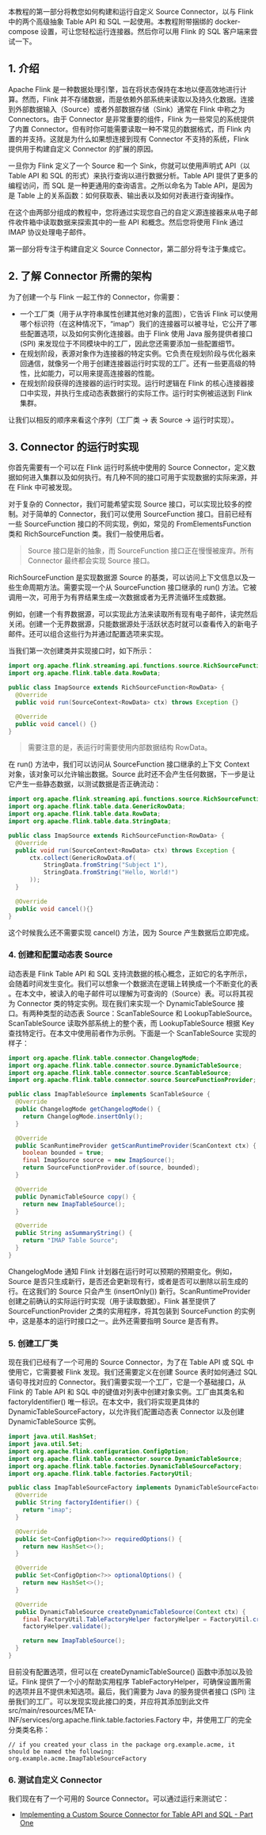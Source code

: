 本教程的第一部分将教您如何构建和运行自定义 Source Connector，以与 Flink 中的两个高级抽象 Table API 和 SQL 一起使用。本教程附带捆绑的 docker-compose 设置，可让您轻松运行连接器。然后你可以用 Flink 的 SQL 客户端来尝试一下。

## 1. 介绍

Apache Flink 是一种数据处理引擎，旨在将状态保持在本地以便高效地进行计算。然而，Flink 并不存储数据，而是依赖外部系统来读取以及持久化数据。连接到外部数据输入（Source）或者外部数据存储（Sink）通常在 Flink 中称之为 Connectors。由于 Connector 是非常重要的组件，Flink 为一些常见的系统提供了内置 Connector。但有时你可能需要读取一种不常见的数据格式，而 Flink 内置的并支持。这就是为什么如果想连接到现有 Connector 不支持的系统，Flink 提供用于构建自定义 Connector 的扩展的原因。

一旦你为 Flink 定义了一个 Source 和一个 Sink，你就可以使用声明式 API（以 Table API 和 SQL 的形式）来执行查询以进行数据分析。Table API 提供了更多的编程访问，而 SQL 是一种更通用的查询语言。之所以命名为 Table API，是因为是 Table 上的关系函数：如何获取表、输出表以及如何对表进行查询操作。

在这个由两部分组成的教程中，您将通过实现您自己的自定义源连接器来从电子邮件收件箱中读取数据来探索其中的一些 API 和概念。然后您将使用 Flink 通过 IMAP 协议处理电子邮件。

第一部分将专注于构建自定义 Source Connector，第二部分将专注于集成它。

## 2. 了解 Connector 所需的架构

为了创建一个与 Flink 一起工作的 Connector，你需要：
- 一个工厂类（用于从字符串属性创建其他对象的蓝图），它告诉 Flink 可以使用哪个标识符（在这种情况下，“imap”）我们的连接器可以被寻址，它公开了哪些配置选项，以及如何实例化连接器。由于 Flink 使用 Java 服务提供者接口 (SPI) 来发现位于不同模块中的工厂，因此您还需要添加一些配置细节。
- 在规划阶段，表源对象作为连接器的特定实例。它负责在规划阶段与优化器来回通信，就像另一个用于创建连接器运行时实现的工厂。还有一些更高级的特性，比如能力，可以用来提高连接器的性能。
- 在规划阶段获得的连接器的运行时实现。运行时逻辑在 Flink 的核心连接器接口中实现，并执行生成动态表数据行的实际工作。运行时实例被运送到 Flink 集群。

让我们以相反的顺序来看这个序列（工厂类 → 表 Source → 运行时实现）。

## 3. Connector 的运行时实现

你首先需要有一个可以在 Flink 运行时系统中使用的 Source Connector，定义数据如何进入集群以及如何执行。有几种不同的接口可用于实现数据的实际来源，并在 Flink 中可被发现。

对于复杂的 Connector，我们可能希望实现 Source 接口，可以实现比较多的控制。对于简单的 Connector，我们可以使用 SourceFunction 接口。目前已经有一些 SourceFunction 接口的不同实现，例如，常见的 FromElementsFunction 类和 RichSourceFunction 类。我们一般使用后者。

> Source 接口是新的抽象，而 SourceFunction 接口正在慢慢被废弃。所有 Connector 最终都会实现 Source 接口。

RichSourceFunction 是实现数据源 Source 的基类，可以访问上下文信息以及一些生命周期方法。需要实现一个从 SourceFunction 接口继承的 run() 方法。它被调用一次，可用于为有界结果生成一次数据或者为无界流循环生成数据。

例如，创建一个有界数据源，可以实现此方法来读取所有现有电子邮件，读完然后关闭。创建一个无界数据源，只能数据源处于活跃状态时就可以查看传入的新电子邮件。还可以组合这些行为并通过配置选项来实现。

当我们第一次创建类并实现接口时，如下所示：
```java
import org.apache.flink.streaming.api.functions.source.RichSourceFunction;
import org.apache.flink.table.data.RowData;

public class ImapSource extends RichSourceFunction<RowData> {
  @Override
  public void run(SourceContext<RowData> ctx) throws Exception {}

  @Override
  public void cancel() {}
}
```
> 需要注意的是，表运行时需要使用内部数据结构 RowData。

在 run() 方法中，我们可以访问从 SourceFunction 接口继承的上下文 Context 对象，该对象可以允许输出数据。Source 此时还不会产生任何数据，下一步是让它产生一些静态数据，以测试数据是否正确流动：
```java
import org.apache.flink.streaming.api.functions.source.RichSourceFunction;
import org.apache.flink.table.data.GenericRowData;
import org.apache.flink.table.data.RowData;
import org.apache.flink.table.data.StringData;

public class ImapSource extends RichSourceFunction<RowData> {
  @Override
  public void run(SourceContext<RowData> ctx) throws Exception {
      ctx.collect(GenericRowData.of(
          StringData.fromString("Subject 1"),
          StringData.fromString("Hello, World!")
      ));
  }

  @Override
  public void cancel(){}
}
```
这个时候我么还不需要实现 cancel() 方法，因为 Source 产生数据后立即完成。


### 4. 创建和配置动态表 Source

动态表是 Flink Table API 和 SQL 支持流数据的核心概念，正如它的名字所示，会随着时间发生变化。我们可以想象一个数据流在逻辑上转换成一个不断变化的表 。在本文中，被读入的电子邮件可以理解为可查询的（Source）表。可以将其视为 Connector 类的特定实例。现在我们来实现一个 DynamicTableSource 接口。有两种类型的动态表 Source：ScanTableSource 和 LookupTableSource。ScanTableSource 读取外部系统上的整个表，而 LookupTableSource 根据 Key 查找特定行。在本文中使用前者作为示例。下面是一个 ScanTableSource 实现的样子：
```java
import org.apache.flink.table.connector.ChangelogMode;
import org.apache.flink.table.connector.source.DynamicTableSource;
import org.apache.flink.table.connector.source.ScanTableSource;
import org.apache.flink.table.connector.source.SourceFunctionProvider;

public class ImapTableSource implements ScanTableSource {
  @Override
  public ChangelogMode getChangelogMode() {
    return ChangelogMode.insertOnly();
  }

  @Override
  public ScanRuntimeProvider getScanRuntimeProvider(ScanContext ctx) {
    boolean bounded = true;
    final ImapSource source = new ImapSource();
    return SourceFunctionProvider.of(source, bounded);
  }

  @Override
  public DynamicTableSource copy() {
    return new ImapTableSource();
  }

  @Override
  public String asSummaryString() {
    return "IMAP Table Source";
  }
}
```
ChangelogMode 通知 Flink 计划器在运行时可以预期的预期变化。例如，Source 是否只生成新行，是否还会更新现有行，或者是否可以删除以前生成的行。在这我们的 Source 只会产生 (insertOnly()) 新行。ScanRuntimeProvider 创建之前确认的实际运行时实现（用于读取数据）。Flink 甚至提供了 SourceFunctionProvider 之类的实用程序，将其包装到 SourceFunction 的实例中，这是基本的运行时接口之一。此外还需要指明 Source 是否有界。

### 5. 创建工厂类

现在我们已经有了一个可用的 Source Connector，为了在 Table API 或 SQL 中使用它，它需要被 Flink 发现。我们还需要定义在创建 Source 表时如何通过 SQL 语句寻找对应的 Connector。我们需要实现一个工厂，它是一个基础接口，从 Flink 的 Table API 和 SQL 中的键值对列表中创建对象实例。工厂由其类名和 factoryIdentifier() 唯一标识。在本文中，我们将实现更具体的 DynamicTableSourceFactory，以允许我们配置动态表 Connector 以及创建 DynamicTableSource 实例。
```java
import java.util.HashSet;
import java.util.Set;
import org.apache.flink.configuration.ConfigOption;
import org.apache.flink.table.connector.source.DynamicTableSource;
import org.apache.flink.table.factories.DynamicTableSourceFactory;
import org.apache.flink.table.factories.FactoryUtil;

public class ImapTableSourceFactory implements DynamicTableSourceFactory {
  @Override
  public String factoryIdentifier() {
    return "imap";
  }

  @Override
  public Set<ConfigOption<?>> requiredOptions() {
    return new HashSet<>();
  }

  @Override
  public Set<ConfigOption<?>> optionalOptions() {
    return new HashSet<>();
  }

  @Override
  public DynamicTableSource createDynamicTableSource(Context ctx) {
    final FactoryUtil.TableFactoryHelper factoryHelper = FactoryUtil.createTableFactoryHelper(this, ctx);
    factoryHelper.validate();

    return new ImapTableSource();
  }
}
```
目前没有配置选项，但可以在 createDynamicTableSource() 函数中添加以及验证。Flink 提供了一个小的帮助实用程序 TableFactoryHelper，可确保设置所需的选项并且不提供未知选项。最后，我们需要为 Java 的服务提供者接口 (SPI) 注册我们的工厂。可以发现实现此接口的类，并应将其添加到此文件 src/main/resources/META-INF/services/org.apache.flink.table.factories.Factory 中，并使用工厂的完全分类类名称：
```
// if you created your class in the package org.example.acme, it should be named the following:
org.example.acme.ImapTableSourceFactory
```

### 6. 测试自定义 Connector

我们现在有了一个可用的 Source Connector。可以通过运行来测试它：





- [Implementing a Custom Source Connector for Table API and SQL - Part One](https://flink.apache.org/2021/09/07/connector-table-sql-api-part1.html)
